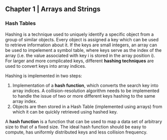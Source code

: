 ## Chapter 1 | Arrays and Strings
### Hash Tables
Hashing is a technique used to uniquely identify a specific object from a group of similar objects. Every object is assigned 
a key which can be used to retrieve information about it. If the keys are small integers, an array can be used to impelement 
a symbol table, where keys serve as the index of the array (i.e. the value associated with key i is stored in the array 
position i). For larger and more complicated keys, different **hashing techniques** are used to convert keys into array indices.

Hashing is implemented in two steps:
1. Implementation of a **hash function**, which converts the search key into array indices. A collision-resolution algorithm
needs to be implemented to handle the issue of two or more different keys hashing to the same array index.
2. Objects are then stored in a Hash Table (implemented using arrays) from which it can be quickly retrieved using hashed key.

A **hash function** is a function that can be used to map a data set of arbitrary size to that of a fixed size. 
The ideal hash function should be easy to compute, has uniformly distributed keys and less collision frequency. 
